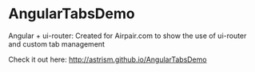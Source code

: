 AngularTabsDemo
===============

Angular + ui-router: Created for Airpair.com to show the use of ui-router and custom tab management

Check it out here: http://astrism.github.io/AngularTabsDemo
